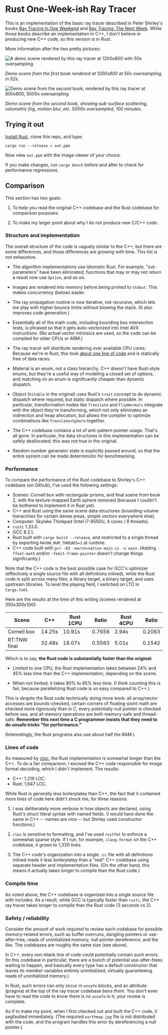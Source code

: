 # Rust One-Week-ish Ray Tracer

This is an implementation of the basic ray tracer described in Peter Shirley's
books [Ray Tracing In One Weekend][rtiow] and [Ray Tracing: The Next
Week][rttnw]. While those books describe an implementation in C++, I don't
believe in producing new C++ code, so this version is in Rust.

More information after the two pretty pictures:

![A demo scene rendered by this ray tracer at 1200x800 with 50x
oversampling](img/demo-scene.jpg)

*Demo scene from the first book rendered at 1200x800 at 50x oversampling, in
52s.*

![Demo scene from the second book, rendered by this ray tracer at 800x800, 5000x
oversampling](img/rttnw-final.jpg)

*Demo scene from the second book, showing sub-surface scattering, volumetric
fog, motion blur, etc. 5000x oversampled, 100 minutes.*

## Trying it out

[Install Rust][install-rust], clone this repo, and type:

```shell
cargo run --release > out.ppm
```

Now view `out.ppm` with the image viewer of your choice.

If you make changes, run `cargo bench` before and after to check for performance
regressions.

## Comparison

This section has two goals:

1. To help you read the original C++ codebase and the Rust codebase for
   comparison purposes.

2. To make my larger point about why I do not produce new C/C++ code.

### Structure and implementation

The overall structure of the code is vaguely similar to the C++, but there are
some differences, and those differences are growing with time. This list is not
exhaustive.

- The algorithm implementations use idiomatic Rust. For example,
  "out-parameters" have been eliminated, functions that may or may not return a
  result now use `Option`, and so on.

- Images are rendered into memory before being printed to `stdout`. This makes
  concurrency (below) easier.

- The ray propagation routine is now iterative, not recursive, which lets me
  play with higher bounce limits without blowing the stack. (It also improves
  code generation.)

- Essentially all of the math code, including bounding box intersection tests,
  is phrased so that it gets auto-vectorized into Intel AVX instructions. (No
  actual vector intrinsics are used, so the code can be compiled for older CPUs
  or ARM.)

- The ray tracer will distribute rendering over available CPU cores. Because
  we're in Rust, this took [about one line of code][smp-commit] and is
  statically free of data races.

- Material is an enum, not a class hierarchy. C++ doesn't have Rust-style
  enums, but they're a useful way of modeling a closed set of options, and
  matching on an enum is significantly cheaper than dynamic dispatch.

- Object (`hitable` in the original) uses Rust's `trait` concept to do dynamic
  dispatch where required, but static dispatch where possible. In particular,
  transformation nodes like `Translate` and `FlipNormals` integrate with the
  object they're transforming, which not only eliminates an indirection and
  heap allocation, but allows the compiler to optimize combinations like
  `Translate+Sphere` together.

- The C++ codebase contains a lot of anti-pattern pointer usage. That's all
  gone. In particular, the data structures in this implementation can be safely
  deallocated; this was not true in the original.

- Random number generator state is explicitly passed around, so that the entire
  system can be made deterministic for benchmarking.

### Performance

To compare the performance of the Rust codebase to Shirley's C++ codebase (on
Github), I've used the following settings:

- Scenes: Cornell box with rectangular prisms, and final scene from book 2, with
  the texture-mapped Earth sphere removed (because I couldn't be bothered to
  implement it in Rust yet).
- C++ and Rust using the same scene data structures (bounding volume hierarchies
  for certain dense areas, simple vectors everywhere else).
- Computer: Skylake Thinkpad (Intel i7-8550U, 4 cores / 8 threads).
- `rustc` 1.33.0.
- GCC 8.2.1.
- Rust built with `cargo build --release`, and restricted to a single thread by
  exporting `RAYON_NUM_THREADS=1` at runtime.
- C++ code built with `g++ -O3 -march=native main.cc -o main`. (Adding
  `-ffast-math` and/or `-fomit-frame-pointer` doesn't change things
  significantly.)

Note that the C++ code is the best possible case for GCC's optimizer
(effectively a single source file with all definitions inlined), while the Rust
code is split across many files, a library target, a binary target, and uses
upstream libraries. To level the playing field, I switched on LTO in
`Cargo.toml`.

Here are the results at the time of this writing (scenes rendered at
300x300x100):

| Scene        | C++    | Rust 1CPU | Ratio  | Rust 4CPU | Ratio  |
| ------------ | ------ | --------- | ------ | --------- | ------ |
| Cornell box  | 14.25s | 10.91s    | 0.7656 | 2.94s     | 0.2063 |
| RT:TNW final | 32.48s | 18.07s    | 0.5563 | 5.01s     | 0.1542 |

Which is to say, **the Rust code is substantially faster than the original:**

- Limited to one CPU, the Rust implementation takes between 24% and 45% less
  time than the C++ implementation, depending on the scene.

- When not limited, it takes 80% to 85% less time. (I think counting this is
  fair, because parallelizing Rust code is so easy compared to C++.)

This is *despite* the Rust code technically doing more work: all array/vector
accesses are bounds-checked, certain corners of floating-point math are checked
more rigorously than in C, every potentially null pointer is checked before use,
and all memory operations are both memory-safe and thread-safe. **Remember this
next time a C programmer insists that they need to do unsafe tricks "for
performance."**

(Interestingly, the Rust programs also use about half the RAM.)

### Lines of code

As measured by [cloc][cloc], the Rust implementation is somewhat longer than the
C++. To do a fair comparison, I excised the C++ code responsible for image
format decoding, which I didn't implement. The results:

- C++: 1,219 LOC.
- Rust: 1,647 LOC.

While Rust is generally less boilerplatey than C++, the fact that it contained
more lines of code here didn't shock me, for three reasons:

1. I was deliberately more verbose in how objects are declared, using Rust's
   struct literal syntax with named fields. (I would have done the same in C++
   -- names are nice -- but Shirley used constructor functions.)

2. `cloc` is sensitive to formatting, and I've used `rustfmt` to enforce a
   somewhat sparse style. If I run, for example, `clang-format` on the C++
   codebase, it grows to 1,330 lines.

3. The C++ code's organization into a single `.cc` file with all definitions
   inlined made it less boilerplatey than a "real" C++ codebase using separate
   header and implementation files. (On the other hand, this means it actually
   takes longer to compile than the Rust code.)

### Compile time

As noted above, the C++ codebase is organized into a single source file with
includes. As a result, while GCC is typically faster than `rustc`, the C++ ray
tracer takes longer to compile than the Rust code (3 seconds vs 2).

### Safety / reliability

Consider the amount of work required to review each codebase for possible
memory-related errors, such as buffer overruns, dangling pointers or
use-after-free, reads of uninitialized memory, null pointer dereference, and the
like. The codebases are roughly the same size (see above).

In C++, every non-blank line of code could potentially contain such errors. (In
this codebase in particular, there are a bunch of potential use-after-frees
waiting to happen, and basically every type has a default constructor that
leaves its member variables entirely uninitialized, virtually guaranteeing reads
of uninitialized memory.)

In Rust, such errors can only occur in `unsafe` blocks, and an attribute
(pragma) at the top of the ray tracer codebase *bans them.* You don't even have
to read the code to know there is no `unsafe` in it; your review is complete.

As if to make my point, when I first checked out and built the C++ code, it
segfaulted immediately. (The required `earthmap.jpg` file is not distributed
with the code, and the program handles this error by dereferencing a null
pointer.)

[rtiow]: http://www.realtimerendering.com/raytracing/Ray%20Tracing%20in%20a%20Weekend.pdf
[rttnw]: http://www.realtimerendering.com/raytracing/Ray%20Tracing_%20The%20Next%20Week.pdf
[smp-commit]: https://github.com/cbiffle/rtiow-rust/commit/fcebb909ae95a8b9ad83cd970be54128c1f4c629
[install-rust]: https://www.rust-lang.org/tools/install
[cloc]: https://github.com/AlDanial/cloc
